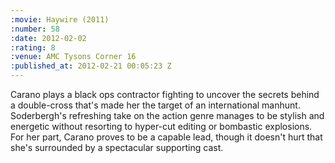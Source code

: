 ```yaml
--- 
:movie: Haywire (2011)
:number: 58
:date: 2012-02-02
:rating: 8
:venue: AMC Tysons Corner 16
:published_at: 2012-02-21 00:05:23 Z
---
```

Carano plays a black ops contractor fighting to uncover the secrets behind a double-cross that's made her the target of an international manhunt. Soderbergh's refreshing take on the action genre manages to be stylish and energetic without resorting to hyper-cut editing or bombastic explosions. For her part, Carano proves to be a capable lead, though it doesn't hurt that she's surrounded by a spectacular supporting cast. 